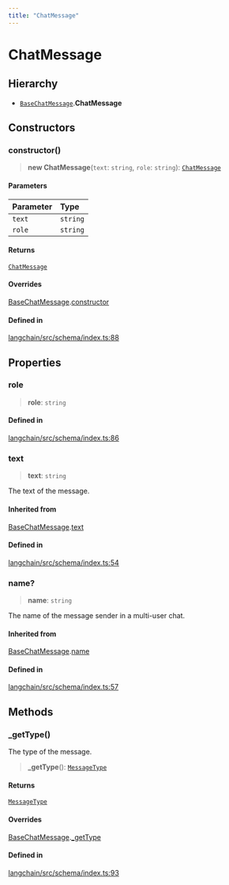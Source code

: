 ```yaml
---
title: "ChatMessage"
---
```


# ChatMessage

## Hierarchy

- [`BaseChatMessage`](BaseChatMessage.md).**ChatMessage**

## Constructors

### constructor()

> **new ChatMessage**(`text`: `string`, `role`: `string`): [`ChatMessage`](ChatMessage.md)

#### Parameters

| Parameter | Type     |
| :-------- | :------- |
| `text`    | `string` |
| `role`    | `string` |

#### Returns

[`ChatMessage`](ChatMessage.md)

#### Overrides

[BaseChatMessage](BaseChatMessage.md).[constructor](BaseChatMessage.md#constructor)

#### Defined in

[langchain/src/schema/index.ts:88](https://github.com/hwchase17/langchainjs/blob/ddf2996/langchain/src/schema/index.ts#L88)

## Properties

### role

> **role**: `string`

#### Defined in

[langchain/src/schema/index.ts:86](https://github.com/hwchase17/langchainjs/blob/ddf2996/langchain/src/schema/index.ts#L86)

### text

> **text**: `string`

The text of the message.

#### Inherited from

[BaseChatMessage](BaseChatMessage.md).[text](BaseChatMessage.md#text)

#### Defined in

[langchain/src/schema/index.ts:54](https://github.com/hwchase17/langchainjs/blob/ddf2996/langchain/src/schema/index.ts#L54)

### name?

> **name**: `string`

The name of the message sender in a multi-user chat.

#### Inherited from

[BaseChatMessage](BaseChatMessage.md).[name](BaseChatMessage.md#name)

#### Defined in

[langchain/src/schema/index.ts:57](https://github.com/hwchase17/langchainjs/blob/ddf2996/langchain/src/schema/index.ts#L57)

## Methods

### \_getType()

The type of the message.

> **\_getType**(): [`MessageType`](../types/MessageType.md)

#### Returns

[`MessageType`](../types/MessageType.md)

#### Overrides

[BaseChatMessage](BaseChatMessage.md).[\_getType](BaseChatMessage.md#_gettype)

#### Defined in

[langchain/src/schema/index.ts:93](https://github.com/hwchase17/langchainjs/blob/ddf2996/langchain/src/schema/index.ts#L93)
